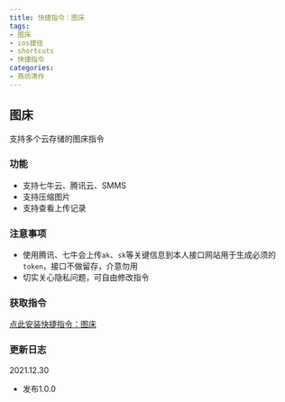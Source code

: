 ```yaml
---
title: 快捷指令：图床
tags:
- 图床
- ios捷径
- shortcuts
- 快捷指令
categories:
- 燕坊清作
---
```


## 图床
支持多个云存储的图床指令

### 功能
- 支持七牛云、腾讯云、SMMS
- 支持压缩图片
- 支持查看上传记录

### 注意事项
- 使用腾讯、七牛会上传```ak```、```sk```等关键信息到本人接口网站用于生成必须的```token```，接口不做留存，介意勿用
- 切实关心隐私问题，可自由修改指令

### 获取指令
[点此安装快捷指令：图床](https://www.icloud.com/shortcuts/1cad8fcf7f0d4a3f97f0a8dd7f79ae79)

### 更新日志
2021.12.30
- 发布1.0.0